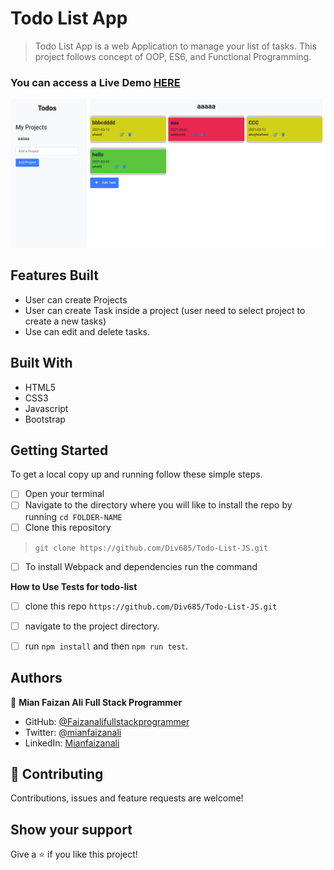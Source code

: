 # Todo List App

> Todo List App is a web Application to manage your list of tasks. This project follows concept of OOP, ES6, and Functional Programming.


### You can access a Live Demo [HERE](https://admiring-lichterman-9495e0.netlify.app/)

![Screenshot](./screencapture.png)

## Features Built

- User can create Projects
- User can create Task inside a project (user need to select project to create a new tasks)
- Use can edit and delete tasks.



## Built With

- HTML5
- CSS3
- Javascript
- Bootstrap


## Getting Started

To get a local copy up and running follow these simple steps.

- [ ] Open your terminal
- [ ]  Navigate to the directory where you will like to install the repo by running `cd FOLDER-NAME` 
- [ ] Clone this repository
 > `git clone https://github.com/Div685/Todo-List-JS.git`
- [ ] To install Webpack and dependencies run the command

**How to Use Tests for todo-list**
- [ ] clone this repo `https://github.com/Div685/Todo-List-JS.git`
- [ ] navigate to the project directory.
- [ ] run `npm install` and then `npm run test`.

 
## Authors

👤 **Mian Faizan Ali Full Stack Programmer**

- GitHub: [@Faizanalifullstackprogrammer](https://github.com/Faizanalifullstackprogrammer)
- Twitter: [@mianfaizanali](https://twitter.com/mianfaizanali)
- LinkedIn: [Mianfaizanali](https://pk.linkedin.com/in/mianfaizanali)


## 🤝 Contributing

Contributions, issues and feature requests are welcome!




## Show your support

Give a ⭐️ if you like this project!
